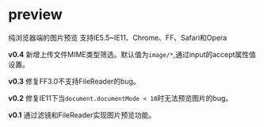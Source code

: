 preview
=======

纯浏览器端的图片预览
支持IE5.5~IE11、Chrome、FF、Safari和Opera

**v0.4**
新增上传文件MIME类型筛选。默认值为`image/*`,通过input的accept属性值设置。

**v0.3**
修复FF3.0不支持FileReader的bug。

**v0.2**
修复IE11下当`document.documentMode < 10`时无法预览图片的bug。

**v0.1**
通过滤镜和FileReader实现图片预览功能。
 
